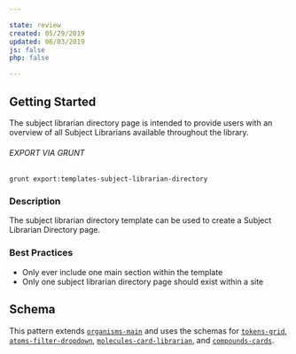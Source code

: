 ```yaml
---

state: review
created: 05/29/2019
updated: 06/03/2019
js: false
php: false

---
```


## Getting Started

The subject librarian directory page is intended to provide users with an overview of all Subject Librarians available throughout the library.

###### EXPORT VIA GRUNT

```
grunt export:templates-subject-librarian-directory
```


### Description

The subject librarian directory template can be used to create a Subject Librarian Directory page.


### Best Practices

- Only ever include one main section within the template
- Only one subject librarian directory page should exist within a site


## Schema

This pattern extends [`organisms-main`][organisms-main] and uses the schemas for [`tokens-grid`][tokens-grid], [`atoms-filter-dropdown`][atoms-filter-dropdown], [`molecules-card-librarian`][molecules-card-librarian], and [`compounds-cards`][compounds-cards].


[organisms-main]: /patterns/50-organisms-main-main/50-organisms-main-main.html
[tokens-grid]: /patterns/10-tokens-10-globals-grid/10-tokens-10-globals-grid.html
[atoms-filter-dropdown]: /patterns/20-atoms-filters-filter-dropdown/20-atoms-filters-filter-dropdown.html
[molecules-card-librarian]: /patterns/30-molecules-cards-card-librarian/30-molecules-cards-card-librarian.html
[compounds-cards]: /patterns/40-compounds-cards-cards/40-compounds-cards-cards.html
